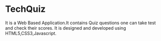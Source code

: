 # TechQuiz
It is a Web Based Application.It contains Quiz questions one can take test and check their scores.
It is designed and developed using HTML5,CSS3,Javascript.

